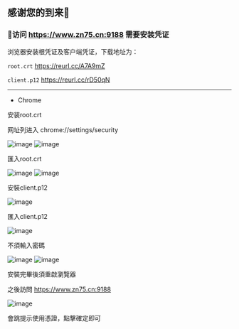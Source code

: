 感谢您的到来👋
-

### 🍿访问 https://www.zn75.cn:9188 需要安装凭证


浏览器安装根凭证及客户端凭证，下载地址为：

  `root.crt` https://reurl.cc/A7A9mZ

  `client.p12` https://reurl.cc/rD50qN

---

* Chrome

安装root.crt

网址列进入 chrome://settings/security

![image](https://user-images.githubusercontent.com/105436224/168208708-ac2b9949-fbc9-46ff-b7c5-be52b5fd7046.png)
![image](https://user-images.githubusercontent.com/105436224/168208889-31c6e0d0-c881-43af-9779-a5f7c48fd093.png)

匯入root.crt

![image](https://user-images.githubusercontent.com/105436224/168209559-dcaf66b8-c628-40e6-a9b0-ba265869006f.png)
![image](https://user-images.githubusercontent.com/105436224/168209746-be6fca4f-ae8d-48d3-bce9-d0d37349c4a9.png)

安裝client.p12

![image](https://user-images.githubusercontent.com/105436224/168209945-dd6cb507-434d-4b00-8979-c9f0f4a41342.png)

匯入client.p12

![image](https://user-images.githubusercontent.com/105436224/168210115-713dbe97-f850-463f-b0cf-3defcce71649.png)

不須輸入密碼

![image](https://user-images.githubusercontent.com/105436224/168210381-850b3c61-cc69-450b-a60a-578d223dd6e8.png)
![image](https://user-images.githubusercontent.com/105436224/168210521-4b27b7c7-0f91-41b8-811b-b452da056eb1.png)

安裝完畢後須重啟瀏覽器

之後訪問 https://www.zn75.cn:9188

![image](https://user-images.githubusercontent.com/105436224/168221470-197fbf8a-1adb-446c-87f4-99b63961144a.png)

會跳提示使用憑證，點擊確定即可
